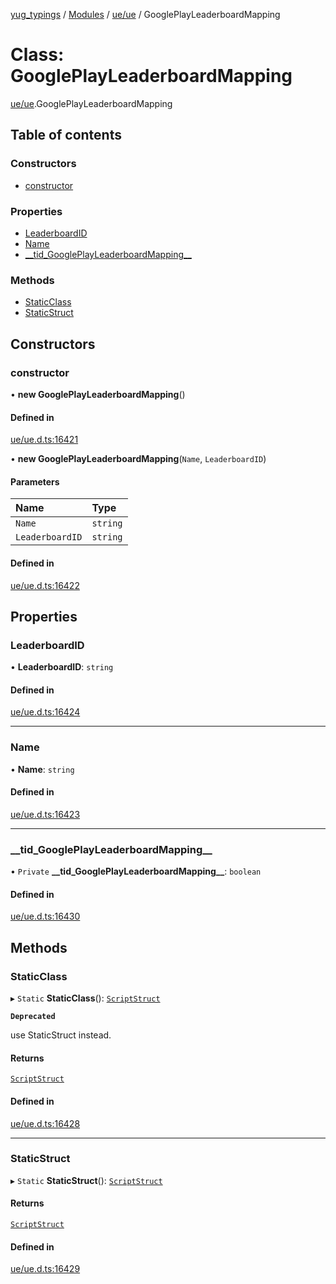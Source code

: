 [yug_typings](../README.md) / [Modules](../modules.md) / [ue/ue](../modules/ue_ue.md) / GooglePlayLeaderboardMapping

# Class: GooglePlayLeaderboardMapping

[ue/ue](../modules/ue_ue.md).GooglePlayLeaderboardMapping

## Table of contents

### Constructors

- [constructor](ue_ue.GooglePlayLeaderboardMapping.md#constructor)

### Properties

- [LeaderboardID](ue_ue.GooglePlayLeaderboardMapping.md#leaderboardid)
- [Name](ue_ue.GooglePlayLeaderboardMapping.md#name)
- [\_\_tid\_GooglePlayLeaderboardMapping\_\_](ue_ue.GooglePlayLeaderboardMapping.md#__tid_googleplayleaderboardmapping__)

### Methods

- [StaticClass](ue_ue.GooglePlayLeaderboardMapping.md#staticclass)
- [StaticStruct](ue_ue.GooglePlayLeaderboardMapping.md#staticstruct)

## Constructors

### constructor

• **new GooglePlayLeaderboardMapping**()

#### Defined in

[ue/ue.d.ts:16421](https://github.com/YugMetaverse/yug_typings/blob/25cad34/ue/ue.d.ts#L16421)

• **new GooglePlayLeaderboardMapping**(`Name`, `LeaderboardID`)

#### Parameters

| Name | Type |
| :------ | :------ |
| `Name` | `string` |
| `LeaderboardID` | `string` |

#### Defined in

[ue/ue.d.ts:16422](https://github.com/YugMetaverse/yug_typings/blob/25cad34/ue/ue.d.ts#L16422)

## Properties

### LeaderboardID

• **LeaderboardID**: `string`

#### Defined in

[ue/ue.d.ts:16424](https://github.com/YugMetaverse/yug_typings/blob/25cad34/ue/ue.d.ts#L16424)

___

### Name

• **Name**: `string`

#### Defined in

[ue/ue.d.ts:16423](https://github.com/YugMetaverse/yug_typings/blob/25cad34/ue/ue.d.ts#L16423)

___

### \_\_tid\_GooglePlayLeaderboardMapping\_\_

• `Private` **\_\_tid\_GooglePlayLeaderboardMapping\_\_**: `boolean`

#### Defined in

[ue/ue.d.ts:16430](https://github.com/YugMetaverse/yug_typings/blob/25cad34/ue/ue.d.ts#L16430)

## Methods

### StaticClass

▸ `Static` **StaticClass**(): [`ScriptStruct`](ue_ue.ScriptStruct.md)

**`Deprecated`**

use StaticStruct instead.

#### Returns

[`ScriptStruct`](ue_ue.ScriptStruct.md)

#### Defined in

[ue/ue.d.ts:16428](https://github.com/YugMetaverse/yug_typings/blob/25cad34/ue/ue.d.ts#L16428)

___

### StaticStruct

▸ `Static` **StaticStruct**(): [`ScriptStruct`](ue_ue.ScriptStruct.md)

#### Returns

[`ScriptStruct`](ue_ue.ScriptStruct.md)

#### Defined in

[ue/ue.d.ts:16429](https://github.com/YugMetaverse/yug_typings/blob/25cad34/ue/ue.d.ts#L16429)
